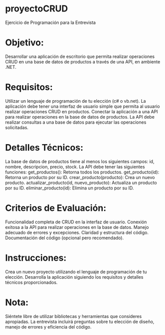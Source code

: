 # proyectoCRUD
Ejercicio de Programación para la Entrevista
# Objetivo:
Desarrollar una aplicación de escritorio que permita realizar operaciones CRUD en una base de datos de productos a través de una API, en ambiente .NET.
# Requisitos:
Utilizar un lenguaje de programación de tu elección (c# o vb.net).
La aplicación debe tener una interfaz de usuario simple que permita al usuario realizar operaciones CRUD en productos.
Conectar la aplicación a una API para realizar operaciones en la base de datos de productos.
La API debe realizar consultas a una base de datos para ejecutar las operaciones solicitadas.
# Detalles Técnicos:
La base de datos de productos tiene al menos los siguientes campos: id, nombre, descripcion, precio, stock.
La API debe tener las siguientes funciones:
get_productos(): Retorna todos los productos.
get_producto(id): Retorna un producto por su ID.
crear_producto(producto): Crea un nuevo producto.
actualizar_producto(id, nuevo_producto): Actualiza un producto por su ID.
eliminar_producto(id): Elimina un producto por su ID.
# Criterios de Evaluación:
Funcionalidad completa de CRUD en la interfaz de usuario.
Conexión exitosa a la API para realizar operaciones en la base de datos.
Manejo adecuado de errores y excepciones.
Claridad y estructura del código.
Documentación del código (opcional pero recomendado).
# Instrucciones:
Crea un nuevo proyecto utilizando el lenguaje de programación de tu elección.
Desarrolla la aplicación siguiendo los requisitos y detalles técnicos proporcionados.
# Nota:
Siéntete libre de utilizar bibliotecas y herramientas que consideres apropiadas.
La entrevista incluirá preguntas sobre tu elección de diseño, manejo de errores y eficiencia del código.